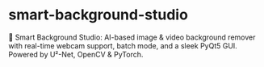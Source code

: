 # smart-background-studio
🧠 Smart Background Studio: AI-based image &amp; video background remover with real-time webcam support, batch mode, and a sleek PyQt5 GUI. Powered by U²-Net, OpenCV &amp; PyTorch.

